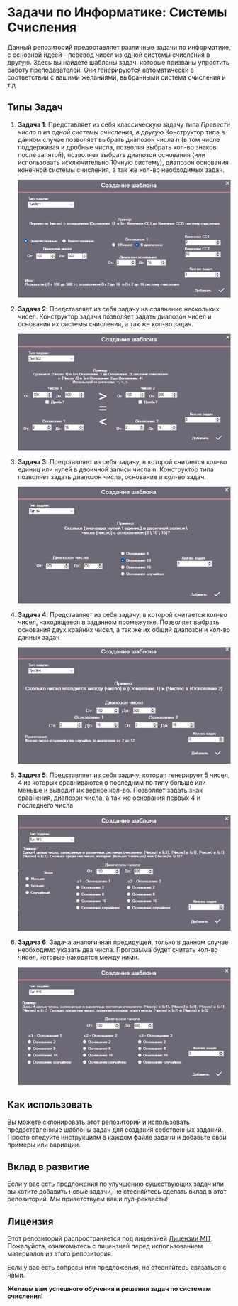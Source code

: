 # Задачи по Информатике: Системы Счисления

Данный репозиторий предоставляет различные задачи по информатике, с основной идеей - перевод чисел из одной системы счисления в другую. Здесь вы найдете шаблоны задач, которые призваны упростить работу преподавателей. Они генерируются автоматически в соответствии с вашими желаниями, выбранными система счисления и т.д

## Типы Задач

1. **Задача 1**: Представляет из себя классическую задачу типа *Превести число n из одной системы счисления, в другую* Конструктор типа в данном случае позволяет выбрать диапозон числа n (в том числе поддерживая и дробные числа, позволяя выбрать кол-во знаков после запятой), позволяет выбрать диапозон основания (или использовать исключительно 10чную систему), диапозон основания конечной системы счисления, а так же кол-во необходимых задач.

    ![task1](https://github.com/Averyanov-Danil/Automatic-generation-of-Computer-Science-problems/blob/master/images/GenHomeWork_sfrqaIMtQi.png)


2. **Задача 2**: Представляет из себя задачу на сравнение нескольких чисел. Конструктор задачи позволяет задать диапозон чисел и основания их системы счисления, а так же кол-во задач.

    ![Вторая форма](https://github.com/Averyanov-Danil/Automatic-generation-of-Computer-Science-problems/blob/master/images/GenHomeWork_50kr7E4SQT.png)

3. **Задача 3**: Представляет из себя задачу, в которой считается кол-во единиц или нулей в двоичной записи числа n. Конструктор типа позволяет задать диапозон числа, основание и кол-во задач.

    ![Третья форма](https://github.com/Averyanov-Danil/Automatic-generation-of-Computer-Science-problems/blob/master/images/GenHomeWork_ilSKJz8pl9.png)

4. **Задача 4**: Представляет из себя задачу, в которой считается кол-во чисел, находящееся в заданном промежутке. Позволяет выбрать основания двух крайних чисел, а так же их общий диапозон и кол-во данных задач

    ![Четвертая форма](https://github.com/Averyanov-Danil/Automatic-generation-of-Computer-Science-problems/blob/master/images/GenHomeWork_Aje3ysaCkG.png)

5. **Задача 5**: Представляет из себя задачу, которая генерирует 5 чисел, 4 из которых сравниваются в последним по типу больше или меньше и выводит их верное кол-во. Позволяет задать знак сравнения, диапозон числа, а так же основания первых 4 и последнего числа

    ![Пятая форма](https://github.com/Averyanov-Danil/Automatic-generation-of-Computer-Science-problems/blob/master/images/GenHomeWork_YuQGxqzC2v.png)

6. **Задача 6**: Задача аналогичная предидущей, только в данном случае необходимо указать два числа. Программа будет считать кол-во чисел, которые находятся между ними.

   ![Шестая форма](https://github.com/Averyanov-Danil/Automatic-generation-of-Computer-Science-problems/blob/master/images/GenHomeWork_t3ERu5L6Oe.png)

## Как использовать

Вы можете склонировать этот репозиторий и использовать предоставленные шаблоны задач для создания собственных заданий. Просто следуйте инструкциям в каждом файле задачи и добавьте свои примеры или вариации.

## Вклад в развитие

Если у вас есть предложения по улучшению существующих задач или вы хотите добавить новые задачи, не стесняйтесь сделать вклад в этот репозиторий. Мы приветствуем ваши пул-реквесты!

## Лицензия

Этот репозиторий распространяется под лицензией [Лицензии MIT](https://github.com/Averyanov-Danil/Automatic-generation-of-Computer-Science-problems/blob/master/GenHomeWork/License.txt). Пожалуйста, ознакомьтесь с лицензией перед использованием материалов из этого репозитория.

Если у вас есть вопросы или предложения, не стесняйтесь связаться с нами.

**Желаем вам успешного обучения и решения задач по системам счисления!**
